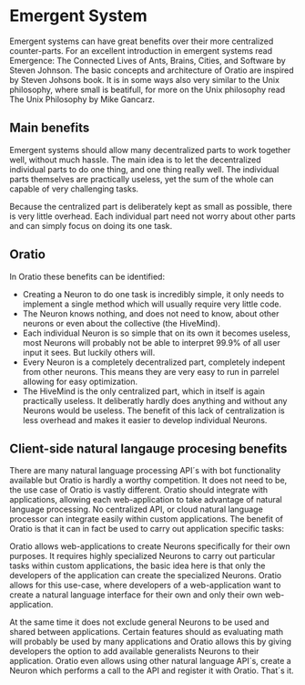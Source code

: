 # Emergent System

Emergent systems can have great benefits over their more centralized counter-parts. For an excellent introduction in emergent systems read Emergence: The Connected Lives of Ants, Brains, Cities, and Software by Steven Johnson. The basic concepts and architecture of Oratio are inspired by Steven Johsons book. It is in some ways also very similar to the Unix philosophy, where small is beatifull, for more on the Unix philosophy read The Unix Philosophy by Mike Gancarz.

## Main benefits

Emergent systems should allow many decentralized parts to work together well, without much hassle. The main idea is to let the decentralized individual parts to do one thing, and one thing really well. The individual parts themselves are practically useless, yet the sum of the whole can capable of very challenging tasks.

Because the centralized part is deliberately kept as small as possible, there is very little overhead. Each individual part need not worry about other parts and can simply focus on doing its one task.

## Oratio

In Oratio these benefits can be identified:

* Creating a Neuron to do one task is incredibly simple, it only needs to implement a single method which will usually require very little code.
* The Neuron knows nothing, and does not need to know, about other neurons or even about the collective (the HiveMind).
* Each individual Neuron is so simple that on its own it becomes useless, most Neurons will probably not be able to interpret 99.9% of all user input it sees. But luckily others will. 
* Every Neuron is a completely decentralized part, completely indepent from other neurons. This means they are very easy to run in parrelel allowing for easy optimization.
* The HiveMind is the only centralized part, which in itself is again practically useless. It deliberatly hardly does anything and without any Neurons would be useless. The benefit of this lack of centralization is less overhead and makes it easier to develop individual Neurons.

## Client-side natural langauge procesing benefits

There are many natural language processing API´s with bot functionality available but Oratio is hardly a worthy competition. It does not need to be, the use case of Oratio is vastly different. Oratio should integrate with applications, allowing each web-application to take advantage of natural language processing. No centralized API, or cloud natural language processor can integrate easily within custom applications. The benefit of Oratio is that it can in fact be used to carry out application specific tasks:

Oratio allows web-applications to create Neurons specifically for their own purposes. It requires highly specialized Neurons to carry out particular tasks within custom applications, the basic idea here is that only the developers of the application can create the specialized Neurons. Oratio allows for this use-case, where developers of a web-application want to create a natural language interface for their own and only their own web-application.
 
At the same time it does not exclude general Neurons to be used and shared between applications. Certain features should as evaluating math will probably be used by many applications and Oratio allows this by giving developers the option to add available generalists Neurons to their application. Oratio even allows using other natural language API´s, create a Neuron which performs a call to the API and register it with Oratio. That´s it.

